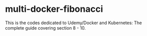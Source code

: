 # multi-docker-fibonacci
This is the codes dedicated to Udemy/Docker and Kubernetes: The complete guide covering section 8 - 10.
